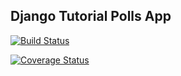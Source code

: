 ## Django Tutorial Polls App

[![Build Status](https://app.travis-ci.com/aryanprasad7/SE-Django-1.svg?token=gZFLquVHo7ZPGVRcsxqJ&branch=main)](https://app.travis-ci.com/aryanprasad7/SE-Django-1)

[![Coverage Status](https://coveralls.io/repos/github/aryanprasad7/SE-Django-1/badge.svg?branch=main)](https://coveralls.io/github/aryanprasad7/SE-Django-1?branch=main)